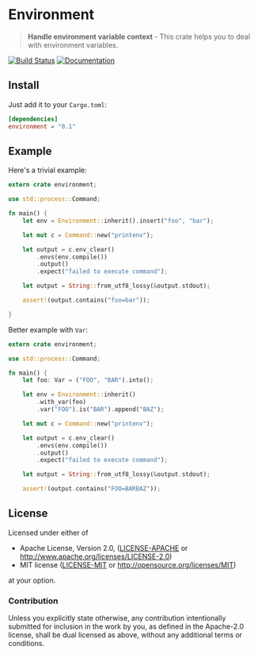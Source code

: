 # Environment

> **Handle environment variable context** - This crate helps you to deal with environment variables.

[![Build Status](https://travis-ci.org/Freyskeyd/environment.svg)](https://travis-ci.org/Freyskeyd/environment) [![Documentation](https://img.shields.io/badge/docs-master-blue.svg)][Documentation]

## Install

Just add it to your `Cargo.toml`:

```toml
[dependencies]
environment = "0.1"
```

## Example

Here's a trivial example:

```rust
extern crate environment;

use std::process::Command;

fn main() {
    let env = Environment::inherit().insert("foo", "bar");

    let mut c = Command::new("printenv");

    let output = c.env_clear()
        .envs(env.compile())
        .output()
        .expect("failed to execute command");

    let output = String::from_utf8_lossy(&output.stdout);

    assert!(output.contains("foo=bar"));

}
```

Better example with `Var`:

```rust
extern crate environment;

use std::process::Command;

fn main() {
    let foo: Var = ("FOO", "BAR").into();

    let env = Environment::inherit()
        .with_var(foo)
        .var("FOO").is("BAR").append("BAZ");

    let mut c = Command::new("printenv");

    let output = c.env_clear()
        .envs(env.compile())
        .output()
        .expect("failed to execute command");

    let output = String::from_utf8_lossy(&output.stdout);

    assert!(output.contains("FOO=BARBAZ"));

```

## License

Licensed under either of

 * Apache License, Version 2.0, ([LICENSE-APACHE](LICENSE-APACHE) or http://www.apache.org/licenses/LICENSE-2.0)
 * MIT license ([LICENSE-MIT](LICENSE-MIT) or http://opensource.org/licenses/MIT)

at your option.

### Contribution

Unless you explicitly state otherwise, any contribution intentionally
submitted for inclusion in the work by you, as defined in the Apache-2.0
license, shall be dual licensed as above, without any additional terms or
conditions.

[Documentation]: https://docs.rs/environment

